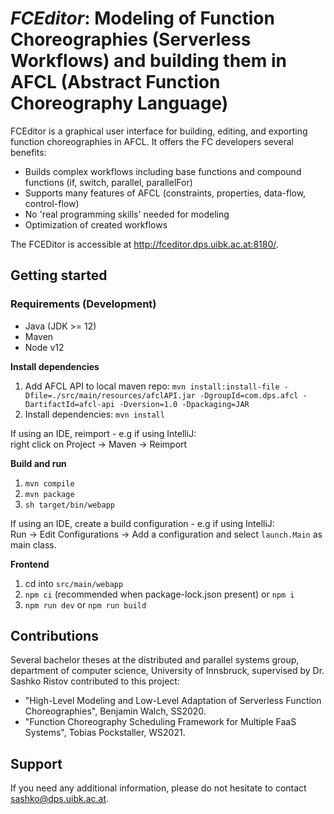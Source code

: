 # *FCEditor*: Modeling of Function Choreographies (Serverless Workflows) and building them in AFCL (Abstract Function Choreography Language)

FCEditor is a graphical user interface for building, editing, and exporting function choreographies in AFCL. It offers the FC developers several benefits:

- Builds complex workflows including base functions and compound functions (if, switch, parallel, parallelFor)
- Supports many features of AFCL (constraints, properties, data-flow, control-flow)
- No 'real programming skills' needed for modeling
- Optimization of created workflows

The FCEDitor is accessible at http://fceditor.dps.uibk.ac.at:8180/.

## Getting started

### Requirements (Development)

* Java (JDK >= 12)
* Maven
* Node v12

**Install dependencies**  
1. Add AFCL API to local maven repo: `mvn install:install-file -Dfile=./src/main/resources/afclAPI.jar -DgroupId=com.dps.afcl -DartifactId=afcl-api -Dversion=1.0 -Dpackaging=JAR`
2. Install dependencies: `mvn install`  

If using an IDE, reimport - e.g if using IntelliJ:  
right click on Project -> Maven -> Reimport

**Build and run**
1. `mvn compile`
2. `mvn package`
3. `sh target/bin/webapp`

If using an IDE, create a build configuration - e.g if using IntelliJ:  
Run -> Edit Configurations -> Add a configuration and select ``launch.Main`` as main class.

**Frontend**

1. cd into `src/main/webapp`
2. `npm ci` (recommended when package-lock.json present) or `npm i`
3. `npm run dev` or `npm run build`


## Contributions

Several bachelor theses at the distributed and parallel systems group, department of computer science, University of Innsbruck, supervised by Dr. Sashko Ristov contributed to this project:

- "High-Level Modeling and Low-Level Adaptation of Serverless Function Choreographies", Benjamin Walch, SS2020.
- "Function Choreography Scheduling Framework for Multiple FaaS Systems", Tobias Pockstaller, WS2021.


## Support

If you need any additional information, please do not hesitate to contact sashko@dps.uibk.ac.at.